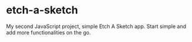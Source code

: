 # etch-a-sketch
My second JavaScript project, simple Etch A Sketch app. Start simple and add more functionalities on the go.
